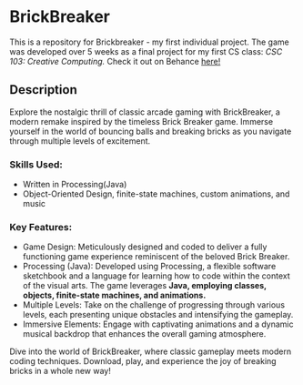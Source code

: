 # BrickBreaker
This is a repository for Brickbreaker - my first individual project. The game was developed over 5 weeks as a final project for my first CS class: *CSC 103: Creative Computing.* Check it out on Behance [here!](https://www.behance.net/gallery/158448577/BrickBreaker)

## Description
Explore the nostalgic thrill of classic arcade gaming with BrickBreaker, a modern remake inspired by the timeless Brick Breaker game. Immerse yourself in the world of bouncing balls and breaking bricks as you navigate through multiple levels of excitement.

### Skills Used:
* Written in Processing(Java)
* Object-Oriented Design, finite-state machines, custom animations, and music

### Key Features:

* Game Design: Meticulously designed and coded to deliver a fully functioning game experience reminiscent of the beloved Brick Breaker.
* Processing (Java): Developed using Processing, a flexible software sketchbook and a language for learning how to code within the context of the visual arts. The game leverages **Java, employing classes, objects, finite-state machines, and animations.**
* Multiple Levels: Take on the challenge of progressing through various levels, each presenting unique obstacles and intensifying the gameplay.
* Immersive Elements: Engage with captivating animations and a dynamic musical backdrop that enhances the overall gaming atmosphere.

Dive into the world of BrickBreaker, where classic gameplay meets modern coding techniques. Download, play, and experience the joy of breaking bricks in a whole new way!
